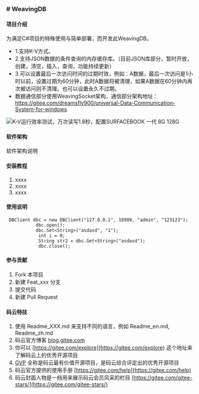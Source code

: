 
### # WeavingDB


#### 项目介绍
为满足C#项目的特殊使用与简单部署，而开发此WeavingDB。


- 1.支持K-V方式。
- 2.支持JSON数据的条件查询的内存缓存库。（目前JSON库部分，暂时开放，创建，清空，插入，查询，功能持续更新）
- 3.可以设置最后一次访问时间的过期时效，例如：A数据，最后一次访问是1小时以前，设置过期为60分钟，此时A数据将被清理，如果A数据在60分钟内再次被访问则不清理。也可以设置永久不过期。
- 数据通信部分使用WeavingSocket架构，通信部分架构地址：https://gitee.com/dreamsfly900/universal-Data-Communication-System-for-windows

![K-V运行效率测试，万次读写1.8秒，配置SURFACEBOOK 一代 8G 128G](https://images.gitee.com/uploads/images/2018/1201/092336_926426c6_598831.png "a0f86c0262df10cc9cc3c509714c935.png")
#### 软件架构
软件架构说明


#### 安装教程

1. xxxx
2. xxxx
3. xxxx

#### 使用说明


```
 DBClient dbc = new DBClient("127.0.0.1", 18989, "admin", "123123");
           dbc.open();
           dbc.Set<String>("asdasd", "1");
            int i = 0;
            String str2 = dbc.Get<String>("asdasd");
            dbc.close();
```


#### 参与贡献

1. Fork 本项目
2. 新建 Feat_xxx 分支
3. 提交代码
4. 新建 Pull Request


#### 码云特技

1. 使用 Readme\_XXX.md 来支持不同的语言，例如 Readme\_en.md, Readme\_zh.md
2. 码云官方博客 [blog.gitee.com](https://blog.gitee.com)
3. 你可以 [https://gitee.com/explore](https://gitee.com/explore) 这个地址来了解码云上的优秀开源项目
4. [GVP](https://gitee.com/gvp) 全称是码云最有价值开源项目，是码云综合评定出的优秀开源项目
5. 码云官方提供的使用手册 [https://gitee.com/help](https://gitee.com/help)
6. 码云封面人物是一档用来展示码云会员风采的栏目 [https://gitee.com/gitee-stars/](https://gitee.com/gitee-stars/)